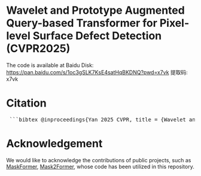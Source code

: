 # Wavelet and Prototype Augmented Query-based Transformer for Pixel-level Surface Defect Detection (CVPR2025)
The code is available at Baidu Disk: https://pan.baidu.com/s/1oc3gSLK7KsE4satHqBKDNQ?pwd=x7vk 提取码: x7vk 

# Citation
<pre> ```bibtex @inproceedings{Yan_2025_CVPR, title = {Wavelet and Prototype Augmented Query-based Transformer for Pixel-level Surface Defect Detection}, author = {Feng Yan and Xiaoheng Jiang and Yang Lu and Jiale Cao and Dong Chen and Mingliang Xu}, booktitle = {Proceedings of the Computer Vision and Pattern Recognition Conference (CVPR)}, month = {June}, year = {2025}, pages = {23860--23869}, } ``` </pre>
# Acknowledgement
We would like to acknowledge the contributions of public projects, such as [MaskFormer](https://github.com/facebookresearch/MaskFormer), [Mask2Former](https://github.com/facebookresearch/Mask2Former), whose code has been utilized in this repository.
